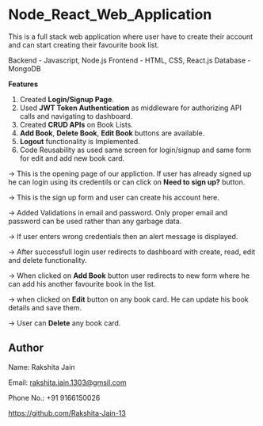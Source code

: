 # Node_React_Web_Application
This is a full stack web application where user have to create their account and can start creating their favourite book list.

Backend - Javascript, Node.js
Frontend - HTML, CSS, React.js
Database - MongoDB

**Features**
1. Created **Login/Signup Page**.
2. Used **JWT Token Authentication** as middleware for authorizing API calls and navigating to dashboard.
3. Created **CRUD APIs** on Book Lists.
4. **Add Book**, **Delete Book**, **Edit Book** buttons are available.
5. **Logout** functionality is Implemented.
6. Code Reusability as used same screen for login/signup and same form for edit and add new book card.


-> This is the opening page of our appliction. If user has already signed up he can login using its credentils or can click on **Need to sign up?** button.

-> This is the sign up form and user can create his account here.

-> Added Validations in email and password. Only proper email and password can be used rather than any garbage data.

-> If user enters wrong credentials then an alert message is displayed.

-> After successfull login user redirects to dashboard with create, read, edit and delete functionality.

-> When clicked on **Add Book** button user redirects to new form where he can add his another favourite book in the list.

-> when clicked on **Edit** button on any book card. He can update his book details and save them.

-> User can **Delete** any book card.

## Author

Name: Rakshita Jain

Email: rakshita.jain.1303@gmsil.com

Phone No.: +91 9166150026

https://github.com/Rakshita-Jain-13

